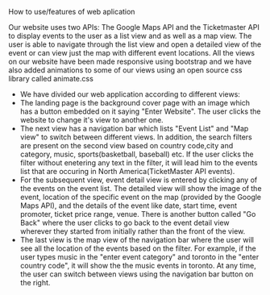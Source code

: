 

How to use/features of web aplication

Our website uses two APIs: The Google Maps API and the Ticketmaster API to display events to the user as a list view and as well as a map view.
The user is able to navigate through the list view and open a detailed view of the event or can view just the map with different event locations. All the views on our website have been made responsive using bootstrap and we have also added animations to some of our views using an open source css library called animate.css 

- We have divided our web application according to different views:
- The landing page is the background cover page with an image which has a button embedded on it saying "Enter Website". The user clicks the website to change it's view to another one.
- The next view has a navigation bar which lists "Event List" and "Map view" to switch between different views. In addition, the search filters are present on the second view based on country code,city and category, music, sports(basketball, baseball) etc. If the user clicks the filter without enetering any text in the filter, it will lead him to the events list that are occuring in North America(TicketMaster API events).
- For the subsequent view, event detail view is entered by clicking any of the events on the event list. The detailed view will show the image of the event, location of the specific event on the map (provided by the Google Maps API), and the details of the event like date, start time, event promoter, ticket price range, venue. There is another button called "Go Back" where the user clicks to go back to the event detail view wherever they started from initially rather than the front of the view.
- The last view is the map view of the navigation bar where the user will see all the location of the events based on the filter. For example, if the user types music in the "enter event category" and toronto in the "enter country code", it will show the the music events in toronto. At any time, the user can switch between views using the navigation bar button on the right.
